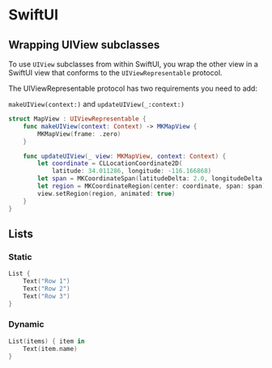 # SwiftUI

## Wrapping UIView subclasses

To use `UIView` subclasses from within SwiftUI, you wrap the other view in a SwiftUI view that conforms to the `UIViewRepresentable` protocol.

The UIViewRepresentable protocol has two requirements you need to add:

`makeUIView(context:)` and `updateUIView(_:context:)`

```swift
struct MapView : UIViewRepresentable {
    func makeUIView(context: Context) -> MKMapView {
        MKMapView(frame: .zero)
    }

    func updateUIView(_ view: MKMapView, context: Context) {
        let coordinate = CLLocationCoordinate2D(
            latitude: 34.011286, longitude: -116.166868)
        let span = MKCoordinateSpan(latitudeDelta: 2.0, longitudeDelta: 2.0)
        let region = MKCoordinateRegion(center: coordinate, span: span)
        view.setRegion(region, animated: true)
    }
}
```

## Lists

### Static

```swift
List {
    Text("Row 1")
    Text("Row 2")
    Text("Row 3")
}
```

### Dynamic

```swift
List(items) { item in
    Text(item.name)
}
```